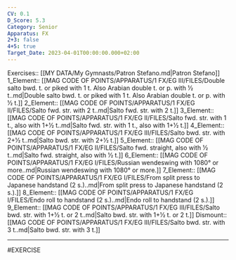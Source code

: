 ```yaml
---
CV: 0.1
D_Score: 5.3
Category: Senior
Apparatus: FX
2+3: false
4+5: true
Target_Date: 2023-04-01T00:00:00.000+02:00
---
```

Exercises:: [[MY DATA/My Gymnasts/Patron Stefano.md|Patron Stefano]]
1_Element:: [[MAG CODE OF POINTS/APPARATUS/1 FX/EG III/FILES/Double salto bwd. t. or piked with 1 t. Also Arabian double t. or p. with 1⁄2 t..md|Double salto bwd. t. or piked with 1 t. Also Arabian double t. or p. with 1⁄2 t.]]
2_Element:: [[MAG CODE OF POINTS/APPARATUS/1 FX/EG II/FILES/Salto fwd. str. with 2 t..md|Salto fwd. str. with 2 t.]]
3_Element:: [[MAG CODE OF POINTS/APPARATUS/1 FX/EG II/FILES/Salto fwd. str. with 1 t., also with 1+1⁄2 t..md|Salto fwd. str. with 1 t., also with 1+1⁄2 t.]]
4_Element:: [[MAG CODE OF POINTS/APPARATUS/1 FX/EG III/FILES/Salto bwd. str. with 2+1⁄2 t..md|Salto bwd. str. with 2+1⁄2 t.]]
5_Element:: [[MAG CODE OF POINTS/APPARATUS/1 FX/EG II/FILES/Salto fwd. straight, also with 1⁄2 t..md|Salto fwd. straight, also with 1⁄2 t.]]
6_Element:: [[MAG CODE OF POINTS/APPARATUS/1 FX/EG I/FILES/Russian wendeswing with 1080° or more..md|Russian wendeswing with 1080° or more.]]
7_Element:: [[MAG CODE OF POINTS/APPARATUS/1 FX/EG I/FILES/From split press to Japanese handstand (2 s.)..md|From split press to Japanese handstand (2 s.).]]
8_Element:: [[MAG CODE OF POINTS/APPARATUS/1 FX/EG I/FILES/Endo roll to handstand (2 s.)..md|Endo roll to handstand (2 s.).]]
9_Element:: [[MAG CODE OF POINTS/APPARATUS/1 FX/EG III/FILES/Salto bwd. str. with 1+1⁄2 t. or 2 t..md|Salto bwd. str. with 1+1⁄2 t. or 2 t.]]
Dismount:: [[MAG CODE OF POINTS/APPARATUS/1 FX/EG III/FILES/Salto bwd. str. with 3 t..md|Salto bwd. str. with 3 t.]]
___
#EXERCISE
